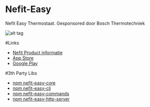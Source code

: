 # Nefit-Easy
Nefit Easy Thermostaat. Gesponsored door Bosch Thermotechniek

![alt tag](http://nefit-nl.resource.bosch.com/media/nefit/extranet_restricted/afbeeldingen/ma_producten/thermostaten/easy_2/linkeraanzicht_easy_vrij_400x400.png)

#Links
- [Nefit Product informatie](http://www.nefit.nl/consument/producten/product_detail/product_11776)
- [App Store](https://itunes.apple.com/nl/app/nefit-easy/id659333401?mt=8)
- [Google Play](https://play.google.com/store/apps/details?id=nl.nefit.easy.main)

#3th Party Libs
- [npm nefit-easy-core](https://www.npmjs.com/package/nefit-easy-core)
- [npm nefit-easy-cli](https://www.npmjs.com/package/nefit-easy-cli) 
- [npm nefit-easy-commands](https://www.npmjs.com/package/nefit-easy-commands)
- [npm nefit-easy-http-server](https://www.npmjs.com/package/nefit-easy-http-server)

